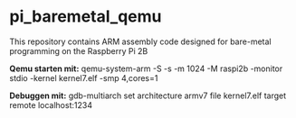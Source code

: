 # pi_baremetal_qemu
This repository contains ARM assembly code designed for bare-metal programming on the Raspberry Pi 2B

**Qemu starten mit:** qemu-system-arm -S -s -m 1024 -M raspi2b -monitor stdio -kernel kernel7.elf -smp 4,cores=1   

**Debuggen mit:** gdb-multiarch
                  set architecture armv7
                  file kernel7.elf
                  target remote localhost:1234
